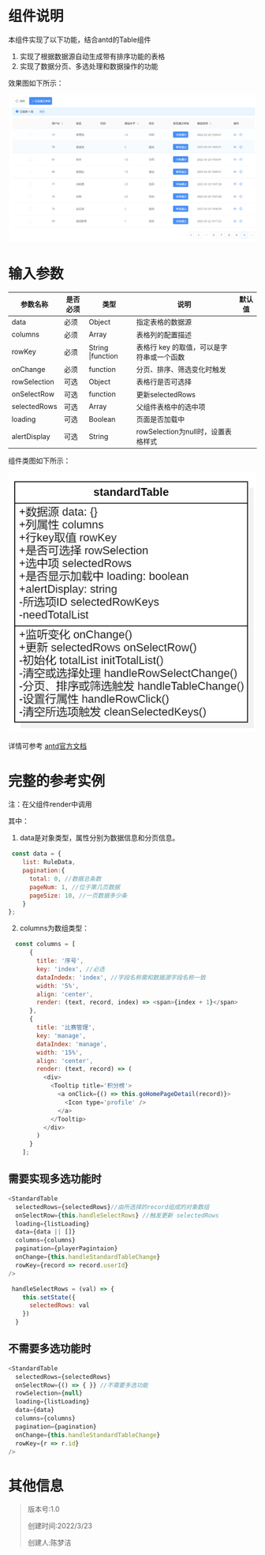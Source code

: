 # 组件说明

本组件实现了以下功能，结合antd的Table组件

1. 实现了根据数据源自动生成带有排序功能的表格
2. 实现了数据分页、多选处理和数据操作的功能

效果图如下所示：

![1648017198178](Readme.assets/1648017198178.png)

# 输入参数

| 参数名称     | 是否必须 | 类型              | 说明                                      | 默认值 |
| ------------ | -------- | ----------------- | ----------------------------------------- | ------ |
| data         | 必须     | Object            | 指定表格的数据源                          |        |
| columns      | 必须     | Array             | 表格列的配置描述                          |        |
| rowKey       | 必须     | String \|function | 表格行 key 的取值，可以是字符串或一个函数 |        |
| onChange     | 必须     | function          | 分页、排序、筛选变化时触发                |        |
| rowSelection | 可选     | Object            | 表格行是否可选择                          |        |
| onSelectRow  | 可选     | function          | 更新selectedRows                          |        |
| selectedRows | 可选     | Array             | 父组件表格中的选中项                      |        |
| loading      | 可选     | Boolean           | 页面是否加载中                            |        |
| alertDisplay | 可选     | String            | rowSelection为null时，设置表格样式        |        |

组件类图如下所示：

![1648032709805](Readme.assets/1648032709805.png)

详情可参考 [antd官方文档](https://ant.design/docs/react/getting-started-cn)

# 完整的参考实例

注：在父组件render中调用

其中：

1. data是对象类型，属性分别为数据信息和分页信息。

```javascript
 const data = {
	list: RuleData,
	pagination:{
      total: 0, //数据总条数
      pageNum: 1, //位于第几页数据
      pageSize: 10, //一页数据多少条
    }
};
```

2. columns为数组类型：

```JavaScript
  const columns = [
      {
        title: '序号',
        key: 'index', //必选
        dataIndedx: 'index', //字段名称需和数据源字段名称一致
        width: '5%',
        align: 'center',
        render: (text, record, index) => <span>{index + 1}</span>
      },
      {
        title: '比赛管理',
        key: 'manage',
        dataIndex: 'manage',
        width: '15%',
        align: 'center',
        render: (text, record) => (
          <div>
            <Tooltip title='积分榜'>
              <a onClick={() => this.goHomePageDetail(record)}>
                <Icon type='profile' />
              </a>
            </Tooltip>
          </div>
        )
      }
    ];
```

## 需要实现多选功能时

```JavaScript
<StandardTable
  selectedRows={selectedRows}//由所选择的record组成的对象数组
  onSelectRow={this.handleSelectRows} //触发更新 selectedRows
  loading={listLoading}
  data={data || []}
  columns={columns}
  pagination={playerPagintaion}
  onChange={this.handleStandardTableChange}
  rowKey={record => record.userId}
/>
```

```JavaScript
 handleSelectRows = (val) => {
    this.setState({
      selectedRows: val
    })
  }
```



## 不需要多选功能时

```JavaScript
<StandardTable
  selectedRows={selectedRows}
  onSelectRow={() => { }} //不需要多选功能
  rowSelection={null}
  loading={listLoading}
  data={data}
  columns={columns}
  pagination={pagination}
  onChange={this.handleStandardTableChange}
  rowKey={r => r.id}
/>
```

# 其他信息

> 版本号:1.0
>
> 创建时间:2022/3/23
>
> 创建人:陈梦洁